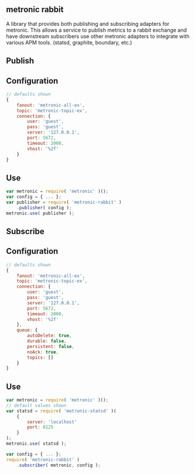 ## metronic rabbit
A library that provides both publishing and subscribing adapters for metronic. This allows a service to publish metrics to a rabbit exchange and have downstream subscribers use other metronic adapters to integrate with various APM tools. (statsd, graphite, boundary, etc.)

## Publish

## Configuration

```javascript
// defaults shown
{
	fanout: 'metronic-all-ex',
	topic: 'metronic-topic-ex',
	connection: {
		user: 'guest',
		pass: 'guest',
		server: '127.0.0.1',
		port: 5672,
		timeout: 2000,
		vhost: '%2f'
	}
}
```

## Use
```javascript
var metronic = require( 'metronic' )();
var config = { ... };
var publisher = require( 'metronic-rabbit' )
	.publisher( config );
metronic.use( publisher );
```

## Subscribe

## Configuration

```javascript
// defaults shown
{
	fanout: 'metronic-all-ex',
	topic: 'metronic-topic-ex',
	connection: {
		user: 'guest',
		pass: 'guest',
		server: '127.0.0.1',
		port: 5672,
		timeout: 2000,
		vhost: '%2f'
	},
	queue: {
		autoDelete: true,
		durable: false,
		persistent: false,
		noAck: true,
		topics: []
	}
}
```

## Use
```javascript
var metronic = require( 'metronic' )();
// default values shown
var statsd = require( 'metronic-statsd' )(
	{
		server: 'localhost'
		port: 8125
	}
);
metronic.use( statsd );

var config = { ... };
require( 'metronic-rabbit' )
	.subscriber( metronic, config );
```
